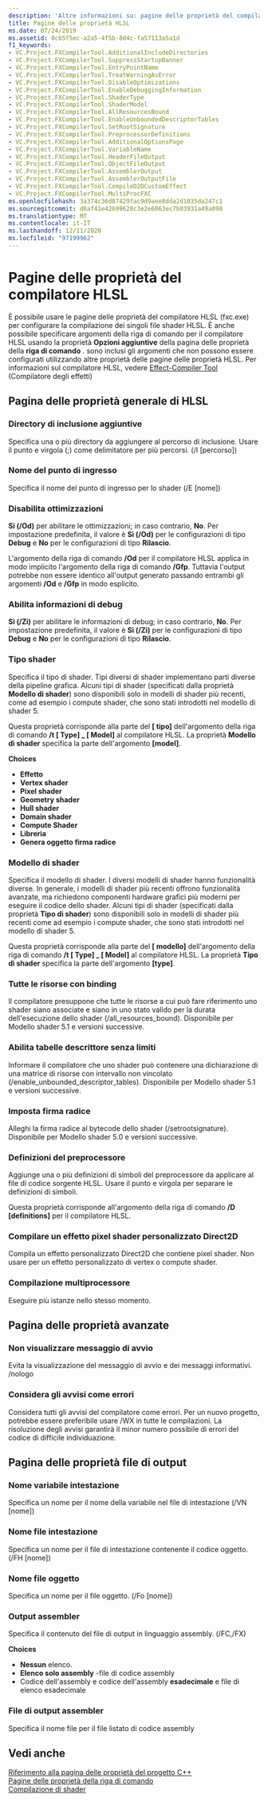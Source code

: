 ```yaml
---
description: 'Altre informazioni su: pagine delle proprietà del compilatore HLSL'
title: Pagine delle proprietà HLSL
ms.date: 07/24/2019
ms.assetid: 0c65f5ec-a2a5-4f5b-8d4c-fa57113a5a1d
f1_keywords:
- VC.Project.FXCompilerTool.AdditionalIncludeDirectories
- VC.Project.FXCompilerTool.SuppressStartupBanner
- VC.Project.FXCompilerTool.EntryPointName
- VC.Project.FXCompilerTool.TreatWarningAsError
- VC.Project.FXCompilerTool.DisableOptimizations
- VC.Project.FXCompilerTool.EnableDebuggingInformation
- VC.Project.FXCompilerTool.ShaderType
- VC.Project.FXCompilerTool.ShaderModel
- VC.Project.FXCompilerTool.AllResourcesBound
- VC.Project.FXCompilerTool.EnableUnboundedDescriptorTables
- VC.Project.FXCompilerTool.SetRootSignature
- VC.Project.FXCompilerTool.PreprocessorDefinitions
- VC.Project.FXCompilerTool.AdditionalOptionsPage
- VC.Project.FXCompilerTool.VariableName
- VC.Project.FXCompilerTool.HeaderFileOutput
- VC.Project.FXCompilerTool.ObjectFileOutput
- VC.Project.FXCompilerTool.AssemblerOutput
- VC.Project.FXCompilerTool.AssemblerOutputFile
- VC.Project.FXCompilerTool.CompileD2DCustomEffect
- VC.Project.FXCompilerTool.MultiProcFXC
ms.openlocfilehash: 3a374c36d87429fac9d9aee8dda2d1035da247c1
ms.sourcegitcommit: d6af41e42699628c3e2e6063ec7b03931a49a098
ms.translationtype: MT
ms.contentlocale: it-IT
ms.lasthandoff: 12/11/2020
ms.locfileid: "97199962"
---
```

# <a name="hlsl-compiler-property-pages"></a>Pagine delle proprietà del compilatore HLSL

È possibile usare le pagine delle proprietà del compilatore HLSL (fxc.exe) per configurare la compilazione dei singoli file shader HLSL. È anche possibile specificare argomenti della riga di comando per il compilatore HLSL usando la proprietà **Opzioni aggiuntive** della pagina delle proprietà della **riga di comando** . sono inclusi gli argomenti che non possono essere configurati utilizzando altre proprietà delle pagine delle proprietà HLSL. Per informazioni sul compilatore HLSL, vedere [Effect-Compiler Tool](/windows/win32/direct3dtools/fxc) (Compilatore degli effetti)

## <a name="hlsl-general-property-page"></a>Pagina delle proprietà generale di HLSL

### <a name="additional-include-directories"></a>Directory di inclusione aggiuntive

Specifica una o più directory da aggiungere al percorso di inclusione. Usare il punto e virgola (;) come delimitatore per più percorsi. (/I [percorso])

### <a name="entrypoint-name"></a>Nome del punto di ingresso

Specifica il nome del punto di ingresso per lo shader (/E [nome])

### <a name="disable-optimizations"></a>Disabilita ottimizzazioni

**Sì (/Od)** per abilitare le ottimizzazioni; in caso contrario, **No**. Per impostazione predefinita, il valore è **Sì (/Od)** per le configurazioni di tipo **Debug** e **No** per le configurazioni di tipo **Rilascio**.

L'argomento della riga di comando **/Od** per il compilatore HLSL applica in modo implicito l'argomento della riga di comando **/Gfp**. Tuttavia l'output potrebbe non essere identico all'output generato passando entrambi gli argomenti **/Od** e **/Gfp** in modo esplicito.

### <a name="enable-debugging-information"></a>Abilita informazioni di debug

**Sì (/Zi)** per abilitare le informazioni di debug; in caso contrario, **No**. Per impostazione predefinita, il valore è **Sì (/Zi)** per le configurazioni di tipo **Debug** e **No** per le configurazioni di tipo **Rilascio**.

### <a name="shader-type"></a>Tipo shader

Specifica il tipo di shader. Tipi diversi di shader implementano parti diverse della pipeline grafica. Alcuni tipi di shader (specificati dalla proprietà **Modello di shader**) sono disponibili solo in modelli di shader più recenti, come ad esempio i compute shader, che sono stati introdotti nel modello di shader 5.

Questa proprietà corrisponde alla parte del **\[ tipo]** dell'argomento della riga di comando **/t \[ Type] _ \[ Model]** al compilatore HLSL. La proprietà **Modello di shader** specifica la parte dell'argomento **[model]**.

**Choices**

- **Effetto**
- **Vertex shader**
- **Pixel shader**
- **Geometry shader**
- **Hull shader**
- **Domain shader**
- **Compute Shader**
- **Libreria**
- **Genera oggetto firma radice**

### <a name="shader-model"></a>Modello di shader

Specifica il modello di shader. I diversi modelli di shader hanno funzionalità diverse. In generale, i modelli di shader più recenti offrono funzionalità avanzate, ma richiedono componenti hardware grafici più moderni per eseguire il codice dello shader. Alcuni tipi di shader (specificati dalla proprietà **Tipo di shader**) sono disponibili solo in modelli di shader più recenti come ad esempio i compute shader, che sono stati introdotti nel modello di shader 5.

Questa proprietà corrisponde alla parte del **\[ modello]** dell'argomento della riga di comando **/t \[ Type] _ \[ Model]** al compilatore HLSL. La proprietà **Tipo di shader** specifica la parte dell'argomento **[type]**.

### <a name="all-resources-bound"></a>Tutte le risorse con binding

Il compilatore presuppone che tutte le risorse a cui può fare riferimento uno shader siano associate e siano in uno stato valido per la durata dell'esecuzione dello shader (/all_resources_bound). Disponibile per Modello shader 5.1 e versioni successive.

### <a name="enable-unbounded-descriptor-tables"></a>Abilita tabelle descrittore senza limiti

Informare il compilatore che uno shader può contenere una dichiarazione di una matrice di risorse con intervallo non vincolato (/enable_unbounded_descriptor_tables). Disponibile per Modello shader 5.1 e versioni successive.

### <a name="set-root-signature"></a>Imposta firma radice

Alleghi la firma radice al bytecode dello shader (/setrootsignature). Disponibile per Modello shader 5.0 e versioni successive.

### <a name="preprocessor-definitions"></a>Definizioni del preprocessore

Aggiunge una o più definizioni di simboli del preprocessore da applicare al file di codice sorgente HLSL. Usare il punto e virgola per separare le definizioni di simboli.

Questa proprietà corrisponde all'argomento della riga di comando **/D \[definitions]** per il compilatore HLSL.

### <a name="compile-a-direct2d-custom-pixel-shader-effect"></a>Compilare un effetto pixel shader personalizzato Direct2D

Compila un effetto personalizzato Direct2D che contiene pixel shader. Non usare per un effetto personalizzato di vertex o compute shader.

### <a name="multi-processor-compilation"></a>Compilazione multiprocessore

Eseguire più istanze nello stesso momento.

## <a name="advanced-property-page"></a>Pagina delle proprietà avanzate

### <a name="suppress-startup-banner"></a>Non visualizzare messaggio di avvio

Evita la visualizzazione del messaggio di avvio e dei messaggi informativi. /nologo

### <a name="treat-warnings-as-errors"></a>Considera gli avvisi come errori

Considera tutti gli avvisi del compilatore come errori. Per un nuovo progetto, potrebbe essere preferibile usare /WX in tutte le compilazioni. La risoluzione degli avvisi garantirà il minor numero possibile di errori del codice di difficile individuazione.

## <a name="output-files-property-page"></a>Pagina delle proprietà file di output

### <a name="header-variable-name"></a>Nome variabile intestazione

Specifica un nome per il nome della variabile nel file di intestazione (/VN [nome])

### <a name="header-file-name"></a>Nome file intestazione

Specifica un nome per il file di intestazione contenente il codice oggetto. (/FH [nome])

### <a name="object-file-name"></a>Nome file oggetto

Specifica un nome per il file oggetto. (/Fo [nome])

### <a name="assembler-output"></a>Output assembler

Specifica il contenuto del file di output in linguaggio assembly. (/FC,/FX)

**Choices**

- **Nessun** elenco.
- **Elenco solo assembly** -file di codice assembly
- Codice dell'assembly e codice dell'assembly **esadecimale** e file di elenco esadecimale

### <a name="assembler-output-file"></a>File di output assembler

Specifica il nome file per il file listato di codice assembly

## <a name="see-also"></a>Vedi anche

[Riferimento alla pagina delle proprietà del progetto C++](property-pages-visual-cpp.md)<br>
[Pagine delle proprietà della riga di comando](command-line-property-pages.md)<br>
[Compilazione di shader](/windows/win32/direct3dhlsl/dx-graphics-hlsl-part1)
